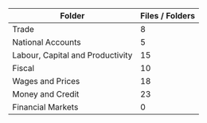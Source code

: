 | Folder                           |   Files / Folders |
|----------------------------------|-------------------|
| Trade                            |                 8 |
| National Accounts                |                 5 |
| Labour, Capital and Productivity |                15 |
| Fiscal                           |                10 |
| Wages and Prices                 |                18 |
| Money and Credit                 |                23 |
| Financial Markets                |                 0 |